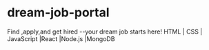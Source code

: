 # dream-job-portal

Find ,apply,and get hired --your dream job starts here!
HTML | CSS | JavaScript |React |Node.js |MongoDB 
